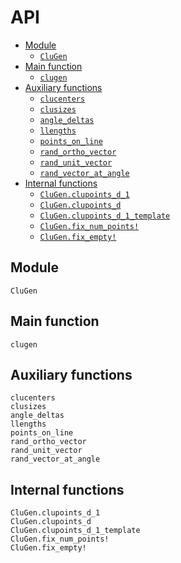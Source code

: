 # API

* [Module](@ref)
  * [`CluGen`](@ref)
* [Main function](@ref)
  * [`clugen`](@ref)
* [Auxiliary functions](@ref)
  * [`clucenters`](@ref)
  * [`clusizes`](@ref)
  * [`angle_deltas`](@ref)
  * [`llengths`](@ref)
  * [`points_on_line`](@ref)
  * [`rand_ortho_vector`](@ref)
  * [`rand_unit_vector`](@ref)
  * [`rand_vector_at_angle`](@ref)
* [Internal functions](@ref)
  * [`CluGen.clupoints_d_1`](@ref)
  * [`CluGen.clupoints_d`](@ref)
  * [`CluGen.clupoints_d_1_template`](@ref)
  * [`CluGen.fix_num_points!`](@ref)
  * [`CluGen.fix_empty!`](@ref)

## Module

```@docs
CluGen
```

## Main function

```@docs
clugen
```

## Auxiliary functions

```@docs
clucenters
clusizes
angle_deltas
llengths
points_on_line
rand_ortho_vector
rand_unit_vector
rand_vector_at_angle
```

## Internal functions

```@docs
CluGen.clupoints_d_1
CluGen.clupoints_d
CluGen.clupoints_d_1_template
CluGen.fix_num_points!
CluGen.fix_empty!
```
